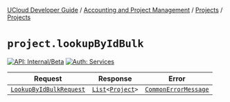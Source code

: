 [UCloud Developer Guide](/docs/developer-guide/README.md) / [Accounting and Project Management](/docs/developer-guide/accounting-and-projects/README.md) / [Projects](/docs/developer-guide/accounting-and-projects/projects/README.md) / [Projects](/docs/developer-guide/accounting-and-projects/projects/projects.md)

# `project.lookupByIdBulk`

[![API: Internal/Beta](https://img.shields.io/static/v1?label=API&message=Internal/Beta&color=red&style=flat-square)](/docs/developer-guide/core/api-conventions.md)
[![Auth: Services](https://img.shields.io/static/v1?label=Auth&message=Services&color=informational&style=flat-square)](/docs/developer-guide/core/types.md#role)



| Request | Response | Error |
|---------|----------|-------|
|<code><a href='#lookupbyidbulkrequest'>LookupByIdBulkRequest</a></code>|<code><a href='https://kotlinlang.org/api/latest/jvm/stdlib/kotlin.collections/-list/'>List</a>&lt;<a href='#project'>Project</a>&gt;</code>|<code><a href='/docs/reference/dk.sdu.cloud.CommonErrorMessage.md'>CommonErrorMessage</a></code>|



